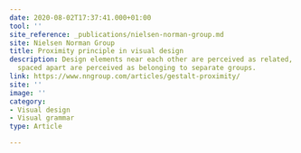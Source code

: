 ```yaml
---
date: 2020-08-02T17:37:41.000+01:00
tool: ''
site_reference: _publications/nielsen-norman-group.md
site: Nielsen Norman Group
title: Proximity principle in visual design
description: Design elements near each other are perceived as related, while elements
  spaced apart are perceived as belonging to separate groups.
link: https://www.nngroup.com/articles/gestalt-proximity/
site: ''
image: ''
category:
- Visual design
- Visual grammar
type: Article

---
```

